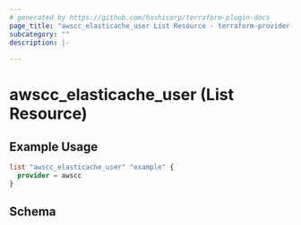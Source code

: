 ```yaml
---
# generated by https://github.com/hashicorp/terraform-plugin-docs
page_title: "awscc_elasticache_user List Resource - terraform-provider-awscc"
subcategory: ""
description: |-
  
---
```


# awscc_elasticache_user (List Resource)



## Example Usage

```terraform
list "awscc_elasticache_user" "example" {
  provider = awscc
}
```

<!-- schema generated by tfplugindocs -->
## Schema
